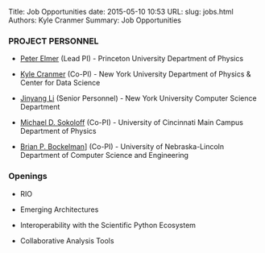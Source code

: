 Title: Job Opportunities
date: 2015-05-10 10:53
URL:
slug: jobs.html
Authors: Kyle Cranmer
Summary: Job Opportunities


### PROJECT PERSONNEL

   * [Peter Elmer](https://ch.linkedin.com/pub/peter-elmer/64/279/75b) (Lead PI) - Princeton University Department of Physics

  * [Kyle Cranmer](theoryandpractice.org) (Co-PI) - New York University Department of Physics & Center for Data Science

  * [Jinyang Li](http://www.news.cs.nyu.edu/~jinyang/) (Senior Personnel) - New York University Computer Science Department

  * [Michael D. Sokoloff](http://www.physics.uc.edu/~sokoloff/) (Co-PI) - University of Cincinnati Main Campus Department of Physics

  * [Brian P. Bockelman](https://github.com/bbockelm)] (Co-PI) - University of Nebraska-Lincoln Department of Computer Science and Engineering

### Openings

   * RIO

   * Emerging Architectures

   * Interoperability with the Scientific Python Ecosystem

   * Collaborative Analysis Tools

